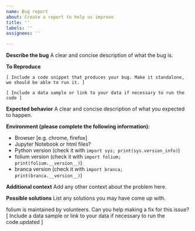 ```yaml
---
name: Bug report
about: Create a report to help us improve
title: ''
labels: ''
assignees: ''

---
```


**Describe the bug**
A clear and concise description of what the bug is.

**To Reproduce**

```
[ Include a code snippet that produces your bug. Make it standalone, we should be able to run it. ]

[ Include a data sample or link to your data if necessary to run the code ]

```

**Expected behavior**
A clear and concise description of what you expected to happen.

**Environment (please complete the following information):**
 - Browser [e.g. chrome, firefox]
 - Jupyter Notebook or html files?
 - Python version (check it with `import sys; print(sys.version_info)`)
 - folium version (check it with `import folium; print(folium.__version__)`)
 - branca version (check it with `import branca; print(branca.__version__)`)

**Additional context**
Add any other context about the problem here.

**Possible solutions**
List any solutions you may have come up with.

folium is maintained by volunteers. Can you help making a fix for this issue?
[ Include a data sample or link to your data if necessary to run the code.updated ]
